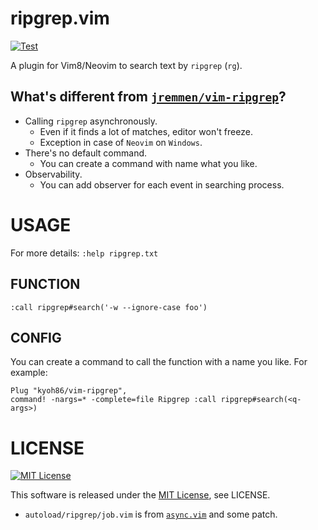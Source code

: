 # ripgrep.vim

[![Test](https://github.com/kyoh86/vim-ripgrep/actions/workflows/test.yml/badge.svg)](https://github.com/kyoh86/vim-ripgrep/actions/workflows/test.yml)

A plugin for Vim8/Neovim to search text by `ripgrep` (`rg`).

## What's different from [`jremmen/vim-ripgrep`](https://github.com/jremmen/vim-ripgrep)?

- Calling `ripgrep` asynchronously.
    - Even if it finds a lot of matches, editor won't freeze.
    - Exception in case of `Neovim` on `Windows`.
- There's no default command.
    - You can create a command with name what you like.
- Observability.
    - You can add observer for each event in searching process.

# USAGE

For more details: `:help ripgrep.txt`

## FUNCTION

```vim
:call ripgrep#search('-w --ignore-case foo')
```

## CONFIG

You can create a command to call the function with a name you like.
For example:

```vim
Plug "kyoh86/vim-ripgrep",
command! -nargs=* -complete=file Ripgrep :call ripgrep#search(<q-args>)
```

# LICENSE

[![MIT License](http://img.shields.io/badge/license-MIT-blue.svg)](http://www.opensource.org/licenses/MIT)

This software is released under the [MIT License](http://www.opensource.org/licenses/MIT), see LICENSE.

- `autoload/ripgrep/job.vim` is from [`async.vim`](https://github.com/prabirshrestha/async.vim) and some patch.

